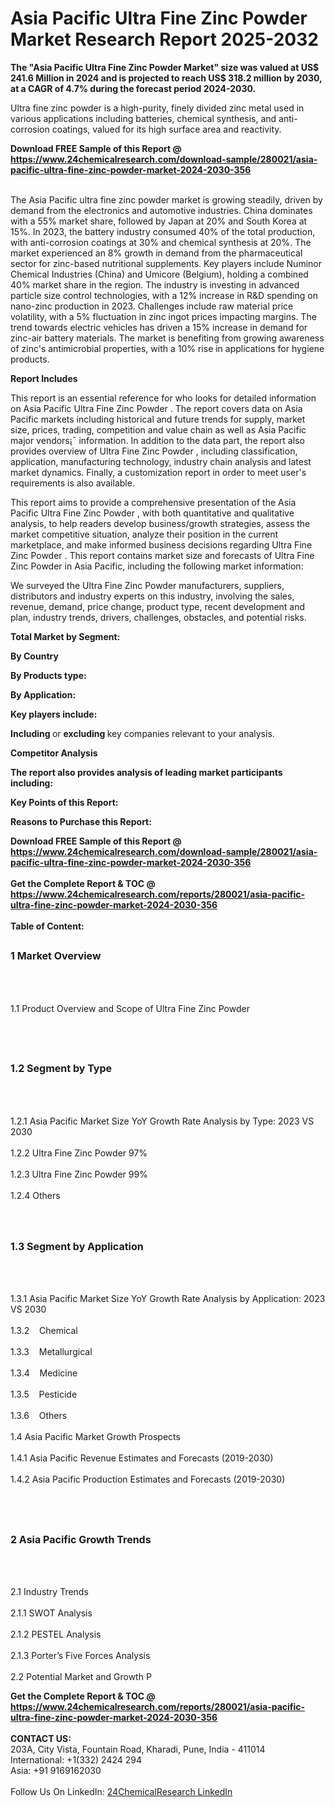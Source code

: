 <h1>Asia Pacific Ultra Fine Zinc Powder   Market Research Report 2025-2032</h1><p><strong>The "Asia Pacific Ultra Fine Zinc Powder Market" size was valued at US$ 241.6 Million in 2024 and is projected to reach US$ 318.2 million by 2030, at a CAGR of 4.7% during the forecast period 2024-2030.</strong></p><p>
</p><p>Ultra fine zinc powder is a high-purity, finely divided zinc metal used in various applications including batteries, chemical synthesis, and anti-corrosion coatings, valued for its high surface area and reactivity.</p><div><b>Download FREE Sample of this Report @ 
            <a href="https://www.24chemicalresearch.com/download-sample/280021/asia-pacific-ultra-fine-zinc-powder-market-2024-2030-356">
            https://www.24chemicalresearch.com/download-sample/280021/asia-pacific-ultra-fine-zinc-powder-market-2024-2030-356</a></b></div><br><p>
</p><p>The Asia Pacific ultra fine zinc powder market is growing steadily, driven by demand from the electronics and automotive industries. China dominates with a 55% market share, followed by Japan at 20% and South Korea at 15%. In 2023, the battery industry consumed 40% of the total production, with anti-corrosion coatings at 30% and chemical synthesis at 20%. The market experienced an 8% growth in demand from the pharmaceutical sector for zinc-based nutritional supplements. Key players include Numinor Chemical Industries (China) and Umicore (Belgium), holding a combined 40% market share in the region. The industry is investing in advanced particle size control technologies, with a 12% increase in R&amp;D spending on nano-zinc production in 2023. Challenges include raw material price volatility, with a 5% fluctuation in zinc ingot prices impacting margins. The trend towards electric vehicles has driven a 15% increase in demand for zinc-air battery materials. The market is benefiting from growing awareness of zinc's antimicrobial properties, with a 10% rise in applications for hygiene products.</p><p>
</p><p><strong>Report Includes</strong></p><p>
</p><p>This report is an essential reference for who looks for detailed information on Asia Pacific Ultra Fine Zinc Powder . The report covers data on Asia Pacific markets including historical and future trends for supply, market size, prices, trading, competition and value chain as well as Asia Pacific major vendors¡¯ information. In addition to the data part, the report also provides overview of Ultra Fine Zinc Powder , including classification, application, manufacturing technology, industry chain analysis and latest market dynamics. Finally, a customization report in order to meet user's requirements is also available.</p><p>
</p><p>This report aims to provide a comprehensive presentation of the Asia Pacific Ultra Fine Zinc Powder , with both quantitative and qualitative analysis, to help readers develop business/growth strategies, assess the market competitive situation, analyze their position in the current marketplace, and make informed business decisions regarding Ultra Fine Zinc Powder . This report contains market size and forecasts of Ultra Fine Zinc Powder in Asia Pacific, including the following market information:</p><p>
We surveyed the Ultra Fine Zinc Powder manufacturers, suppliers, distributors and industry experts on this industry, involving the sales, revenue, demand, price change, product type, recent development and plan, industry trends, drivers, challenges, obstacles, and potential risks.</p><p>
</p><p><strong>Total Market by Segment:</strong></p><p>
<strong>By Country</strong></p><p>
</p><p>
<strong>By Products type:</strong></p><p>
</p><p>
<strong>By Application:</strong></p><p>
</p><p>
<strong>Key players include:</strong></p><p>
</p><p>
</p><p><strong>Including </strong>or <strong>excluding </strong>key companies relevant to your analysis.</p><p>
<strong>Competitor Analysis</strong></p><p>
</p><p><strong>The report also provides analysis of leading market participants including:</strong></p><p>
</p><p>
</p><p><strong>Key Points of this Report:</strong></p><p>
</p><p>
</p><p><strong>Reasons to Purchase this Report:</strong></p><p>
</p><div><b>Download FREE Sample of this Report @ 
            <a href="https://www.24chemicalresearch.com/download-sample/280021/asia-pacific-ultra-fine-zinc-powder-market-2024-2030-356">
            https://www.24chemicalresearch.com/download-sample/280021/asia-pacific-ultra-fine-zinc-powder-market-2024-2030-356</a></b></div><br><div><b>Get the Complete Report & TOC @ 
            <a href="https://www.24chemicalresearch.com/reports/280021/asia-pacific-ultra-fine-zinc-powder-market-2024-2030-356">
            https://www.24chemicalresearch.com/reports/280021/asia-pacific-ultra-fine-zinc-powder-market-2024-2030-356</a></b></div><br>
            <b>Table of Content:</b><p><h2><span style="font-size:16px"><strong>1 Market Overview&nbsp;&nbsp; &nbsp;</strong></span></h2><br />
<br />
<p>1.1 Product Overview and Scope of Ultra Fine Zinc Powder  &nbsp;</p><br />
<br />
<h2><strong><span style="font-size:16px">1.2 Segment by Type&nbsp;&nbsp; &nbsp;</span></strong></h2><br />
<br />
<p>1.2.1 Asia Pacific Market Size YoY Growth Rate Analysis by Type: 2023 VS 2030&nbsp;&nbsp; &nbsp;<br /><br />
1.2.2 Ultra Fine Zinc Powder 97%&nbsp;&nbsp; &nbsp;<br /><br />
1.2.3 Ultra Fine Zinc Powder 99%<br /><br />
1.2.4 Others<br /><br />
<br />
<h2><span style="font-size:16px"><strong>1.3 Segment by Application&nbsp;&nbsp;</strong></span></h2><br />
<br />
<p>1.3.1 Asia Pacific Market Size YoY Growth Rate Analysis by Application: 2023 VS 2030&nbsp;&nbsp; &nbsp;<br /><br />
1.3.2&nbsp;&nbsp; &nbsp;Chemical<br /><br />
1.3.3&nbsp;&nbsp; &nbsp;Metallurgical<br /><br />
1.3.4&nbsp;&nbsp; &nbsp;Medicine<br /><br />
1.3.5&nbsp;&nbsp; &nbsp;Pesticide<br /><br />
1.3.6&nbsp;&nbsp; &nbsp;Others<br /><br />
1.4 Asia Pacific Market Growth Prospects&nbsp;&nbsp; &nbsp;<br /><br />
1.4.1 Asia Pacific Revenue Estimates and Forecasts (2019-2030)&nbsp;&nbsp; &nbsp;<br /><br />
1.4.2 Asia Pacific Production Estimates and Forecasts (2019-2030)&nbsp;&nbsp;</p><br />
<br />
<h2><span style="font-size:16px"><strong>2 Asia Pacific Growth Trends&nbsp;&nbsp; &nbsp;</strong></span></h2><br />
<br />
<p>2.1 Industry Trends&nbsp;&nbsp; &nbsp;<br /><br />
2.1.1 SWOT Analysis&nbsp;&nbsp; &nbsp;<br /><br />
2.1.2 PESTEL Analysis&nbsp;&nbsp; &nbsp;<br /><br />
2.1.3 Porter&rsquo;s Five Forces Analysis&nbsp;&nbsp; &nbsp;<br /><br />
2.2 Potential Market and Growth P</p><div><b>Get the Complete Report & TOC @ 
            <a href="https://www.24chemicalresearch.com/reports/280021/asia-pacific-ultra-fine-zinc-powder-market-2024-2030-356">
            https://www.24chemicalresearch.com/reports/280021/asia-pacific-ultra-fine-zinc-powder-market-2024-2030-356</a></b></div><br><b>CONTACT US:</b><br>
            203A, City Vista, Fountain Road, Kharadi, Pune, India - 411014<br>
            International: +1(332) 2424 294<br>
            Asia: +91 9169162030 <br><br>
            Follow Us On LinkedIn: <a href="https://www.linkedin.com/company/24chemicalresearch/">24ChemicalResearch LinkedIn</a>
